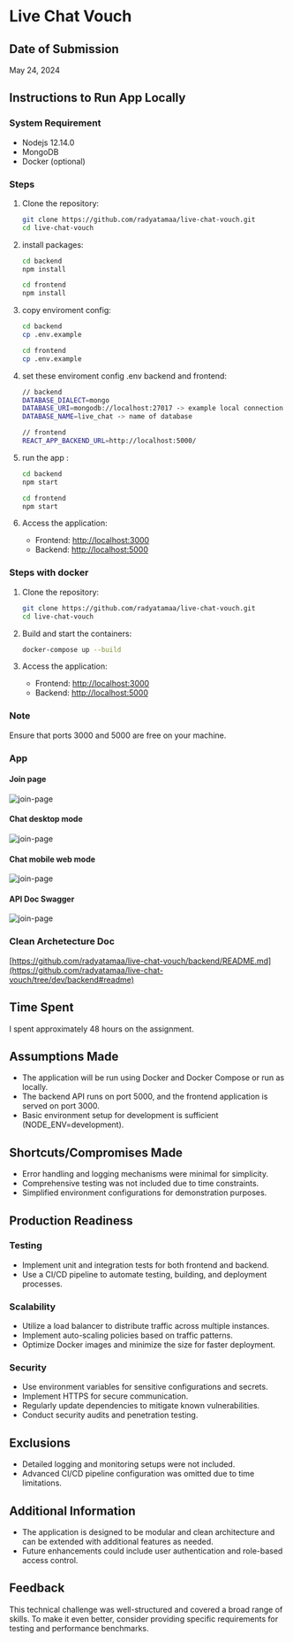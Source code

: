 # Live Chat Vouch

## Date of Submission
May 24, 2024

## Instructions to Run App Locally
### System Requirement
- Nodejs 12.14.0
- MongoDB
- Docker (optional)

### Steps

1. Clone the repository:
    ```sh
    git clone https://github.com/radyatamaa/live-chat-vouch.git
    cd live-chat-vouch
    ```

2. install packages:
    ```sh
    cd backend
    npm install

    cd frontend
    npm install
    ```
    
3. copy enviroment config:
    ```sh
    cd backend
    cp .env.example
    
    cd frontend
    cp .env.example
    ```
4. set these enviroment config .env backend and frontend:
    ```sh
    // backend
    DATABASE_DIALECT=mongo
    DATABASE_URI=mongodb://localhost:27017 -> example local connection mongodb 
    DATABASE_NAME=live_chat -> name of database
    
    // frontend
    REACT_APP_BACKEND_URL=http://localhost:5000/
    ```
        
4. run the app :
    ```sh
    cd backend
    npm start

    cd frontend
    npm start
    ```

5. Access the application:
    - Frontend: [http://localhost:3000](http://localhost:3000)
    - Backend: [http://localhost:5000](http://localhost:5000)
      
### Steps with docker

1. Clone the repository:
    ```sh
    git clone https://github.com/radyatamaa/live-chat-vouch.git
    cd live-chat-vouch
    ```

2. Build and start the containers:
    ```sh
    docker-compose up --build
    ```

3. Access the application:
    - Frontend: [http://localhost:3000](http://localhost:3000)
    - Backend: [http://localhost:5000](http://localhost:5000)

### Note
Ensure that ports 3000 and 5000 are free on your machine.

### App
#### Join page
![join-page](/doc/join-page.png)
#### Chat desktop mode
![join-page](/doc/chat-desktop-mode.png)
#### Chat mobile web mode
![join-page](/doc/chat-mobile-mode.png)
#### API Doc Swagger
![join-page](/doc/swagger.png)

### Clean Archetecture Doc 
[https://github.com/radyatamaa/live-chat-vouch/backend/README.md](https://github.com/radyatamaa/live-chat-vouch/tree/dev/backend#readme)

## Time Spent
I spent approximately 48 hours on the assignment.

## Assumptions Made
- The application will be run using Docker and Docker Compose or run as locally.
- The backend API runs on port 5000, and the frontend application is served on port 3000.
- Basic environment setup for development is sufficient (NODE_ENV=development).

## Shortcuts/Compromises Made
- Error handling and logging mechanisms were minimal for simplicity.
- Comprehensive testing was not included due to time constraints.
- Simplified environment configurations for demonstration purposes.

## Production Readiness
### Testing
- Implement unit and integration tests for both frontend and backend.
- Use a CI/CD pipeline to automate testing, building, and deployment processes.

### Scalability
- Utilize a load balancer to distribute traffic across multiple instances.
- Implement auto-scaling policies based on traffic patterns.
- Optimize Docker images and minimize the size for faster deployment.

### Security
- Use environment variables for sensitive configurations and secrets.
- Implement HTTPS for secure communication.
- Regularly update dependencies to mitigate known vulnerabilities.
- Conduct security audits and penetration testing.

## Exclusions
- Detailed logging and monitoring setups were not included.
- Advanced CI/CD pipeline configuration was omitted due to time limitations.

## Additional Information
- The application is designed to be modular and clean architecture and can be extended with additional features as needed.
- Future enhancements could include user authentication and role-based access control.

## Feedback
This technical challenge was well-structured and covered a broad range of skills. To make it even better, consider providing specific requirements for testing and performance benchmarks.

